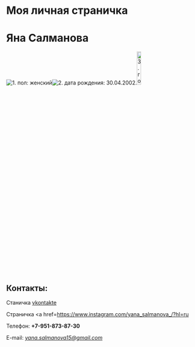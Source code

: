  <!doctype html>
 <html>
 <head>
 <meta charset="utf-8">
 <title>Моя личная страничка</title>
 <left><h1>Моя личная страничка</h1></left>
 </head>
 <body>
 <left><h1>Яна Салманова</h1></left>
 <left><img alt="1. пол: женский"
<left><img alt="2. дата рождения: 30.04.2002."
<left><img alt="3. город: Воронеж"
 width="15%" src="CpDiFUyLWzI.jpg"></left>
 <br/>
 <h2>Контакты:</h2>
 Станичка <a href=https://vk.com/slmnv3004/>vkontakte</a>
 
 Страничка <a href=https://www.instagram.com/yana_salmanova_/?hl=ru</a>
 
 Телефон: <b>+7-951-873-87-30</b>
 
 E-mail: <i>yana.salmanova15@gmail.com</i>
 </body>
 </html>
